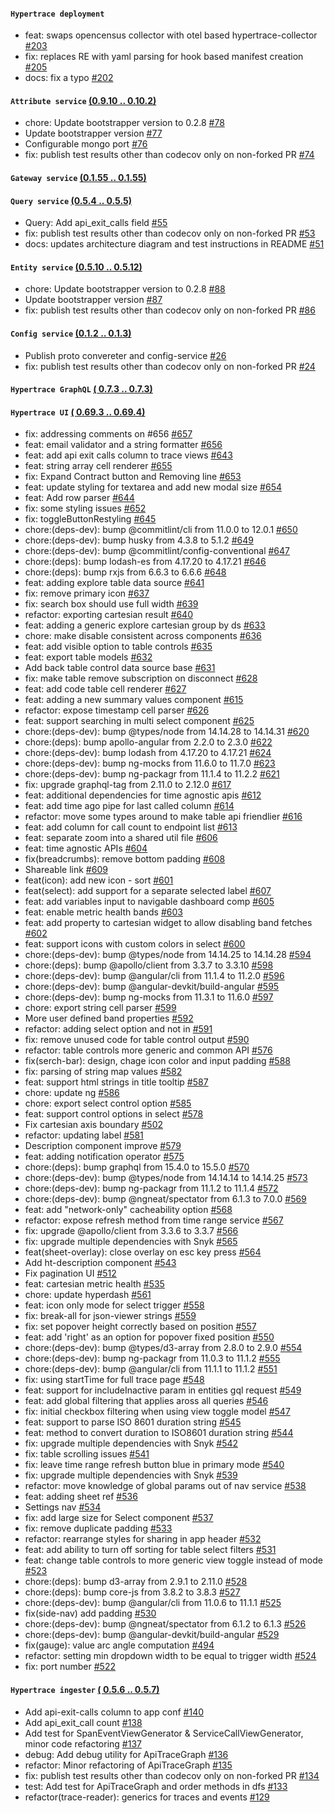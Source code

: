 #### `Hypertrace deployment` 
- feat: swaps opencensus collector with otel based hypertrace-collector [#203](https://github.com/hypertrace/hypertrace/pull/203)
- fix: replaces RE with yaml parsing for hook based manifest creation [#205](https://github.com/hypertrace/hypertrace/pull/205)
- docs: fix a typo [#202](https://github.com/hypertrace/hypertrace/pull/202)
#### `Attribute service`  [(0.9.10 .. 0.10.2)](https://github.com/hypertrace/attribute-service/releases)
- chore: Update bootstrapper version to 0.2.8  [#78](https://github.com/hypertrace/attribute-service/pull/78)
- Update bootstrapper version [#77](https://github.com/hypertrace/attribute-service/pull/77)
- Configurable mongo port [#76](https://github.com/hypertrace/attribute-service/pull/76)
- fix: publish test results other than codecov only on non-forked PR [#74](https://github.com/hypertrace/attribute-service/pull/74)
#### `Gateway service`  [(0.1.55 .. 0.1.55)](https://github.com/hypertrace/gateway-service/releases)

#### `Query service`  [(0.5.4 .. 0.5.5)](https://github.com/hypertrace/query-service/releases)
- Query: Add api_exit_calls field [#55](https://github.com/hypertrace/query-service/pull/55)
- fix: publish test results other than codecov only on non-forked PR  [#53](https://github.com/hypertrace/query-service/pull/53)
- docs: updates architecture diagram and test instructions in README [#51](https://github.com/hypertrace/query-service/pull/51)
#### `Entity service`  [(0.5.10 .. 0.5.12)](https://github.com/hypertrace/entity-service/releases)
- chore: Update bootstrapper version to 0.2.8 [#88](https://github.com/hypertrace/entity-service/pull/88)
- Update bootstrapper version [#87](https://github.com/hypertrace/entity-service/pull/87)
- fix: publish test results other than codecov only on non-forked PR  [#86](https://github.com/hypertrace/entity-service/pull/86)
#### `Config service`  [(0.1.2 .. 0.1.3)](https://github.com/hypertrace/config-service/releases)
- Publish proto convereter and config-service [#26](https://github.com/hypertrace/config-service/pull/26)
- fix: publish test results other than codecov only on non-forked PR [#24](https://github.com/hypertrace/config-service/pull/24)
#### `Hypertrace GraphQL`  [( 0.7.3 .. 0.7.3)](https://github.com/hypertrace/hypertrace-graphql/releases)

#### `Hypertrace UI`  [( 0.69.3 .. 0.69.4)](https://github.com/hypertrace/hypertrace-ui/releases)
- fix: addressing comments on #656 [#657](https://github.com/hypertrace/hypertrace-ui/pull/657)
- feat: email validator and a string formatter [#656](https://github.com/hypertrace/hypertrace-ui/pull/656)
- feat: add api exit calls column to trace views [#643](https://github.com/hypertrace/hypertrace-ui/pull/643)
- feat: string array cell renderer [#655](https://github.com/hypertrace/hypertrace-ui/pull/655)
- fix: Expand Contract button and Removing line [#653](https://github.com/hypertrace/hypertrace-ui/pull/653)
- feat: update styling for textarea and add new modal size [#654](https://github.com/hypertrace/hypertrace-ui/pull/654)
- feat: Add row parser [#644](https://github.com/hypertrace/hypertrace-ui/pull/644)
- fix: some styling issues [#652](https://github.com/hypertrace/hypertrace-ui/pull/652)
- fix: toggleButtonRestyling [#645](https://github.com/hypertrace/hypertrace-ui/pull/645)
- chore:(deps-dev): bump @commitlint/cli from 11.0.0 to 12.0.1 [#650](https://github.com/hypertrace/hypertrace-ui/pull/650)
- chore:(deps-dev): bump husky from 4.3.8 to 5.1.2 [#649](https://github.com/hypertrace/hypertrace-ui/pull/649)
- chore:(deps-dev): bump @commitlint/config-conventional [#647](https://github.com/hypertrace/hypertrace-ui/pull/647)
- chore:(deps): bump lodash-es from 4.17.20 to 4.17.21 [#646](https://github.com/hypertrace/hypertrace-ui/pull/646)
- chore:(deps): bump rxjs from 6.6.3 to 6.6.6 [#648](https://github.com/hypertrace/hypertrace-ui/pull/648)
- feat: adding explore table data source [#641](https://github.com/hypertrace/hypertrace-ui/pull/641)
- fix: remove primary icon [#637](https://github.com/hypertrace/hypertrace-ui/pull/637)
- fix: search box should use full width [#639](https://github.com/hypertrace/hypertrace-ui/pull/639)
- refactor: exporting cartesian result [#640](https://github.com/hypertrace/hypertrace-ui/pull/640)
- feat: adding a generic explore cartesian group by ds [#633](https://github.com/hypertrace/hypertrace-ui/pull/633)
- chore: make disable consistent across components [#636](https://github.com/hypertrace/hypertrace-ui/pull/636)
- feat: add visible option to table controls [#635](https://github.com/hypertrace/hypertrace-ui/pull/635)
- feat: export table models [#632](https://github.com/hypertrace/hypertrace-ui/pull/632)
- Add back table control data source base [#631](https://github.com/hypertrace/hypertrace-ui/pull/631)
- fix: make table remove subscription on disconnect [#628](https://github.com/hypertrace/hypertrace-ui/pull/628)
- feat: add code table cell renderer [#627](https://github.com/hypertrace/hypertrace-ui/pull/627)
- feat: adding a new summary values component [#615](https://github.com/hypertrace/hypertrace-ui/pull/615)
- refactor: expose timestamp cell parser [#626](https://github.com/hypertrace/hypertrace-ui/pull/626)
- feat: support searching in multi select component [#625](https://github.com/hypertrace/hypertrace-ui/pull/625)
- chore:(deps-dev): bump @types/node from 14.14.28 to 14.14.31 [#620](https://github.com/hypertrace/hypertrace-ui/pull/620)
- chore:(deps): bump apollo-angular from 2.2.0 to 2.3.0 [#622](https://github.com/hypertrace/hypertrace-ui/pull/622)
- chore:(deps-dev): bump lodash from 4.17.20 to 4.17.21 [#624](https://github.com/hypertrace/hypertrace-ui/pull/624)
- chore:(deps-dev): bump ng-mocks from 11.6.0 to 11.7.0 [#623](https://github.com/hypertrace/hypertrace-ui/pull/623)
- chore:(deps-dev): bump ng-packagr from 11.1.4 to 11.2.2 [#621](https://github.com/hypertrace/hypertrace-ui/pull/621)
- fix: upgrade graphql-tag from 2.11.0 to 2.12.0 [#617](https://github.com/hypertrace/hypertrace-ui/pull/617)
- feat: additional dependencies for time agnostic apis [#612](https://github.com/hypertrace/hypertrace-ui/pull/612)
- feat: add time ago pipe for last called column [#614](https://github.com/hypertrace/hypertrace-ui/pull/614)
- refactor: move some types around to make table api friendlier [#616](https://github.com/hypertrace/hypertrace-ui/pull/616)
- feat: add column for call count to endpoint list [#613](https://github.com/hypertrace/hypertrace-ui/pull/613)
- feat: separate zoom into a shared util file [#606](https://github.com/hypertrace/hypertrace-ui/pull/606)
- feat: time agnostic APIs [#604](https://github.com/hypertrace/hypertrace-ui/pull/604)
- fix(breadcrumbs): remove  bottom padding [#608](https://github.com/hypertrace/hypertrace-ui/pull/608)
- Shareable link [#609](https://github.com/hypertrace/hypertrace-ui/pull/609)
- feat(icon): add new icon - sort [#601](https://github.com/hypertrace/hypertrace-ui/pull/601)
- feat(select): add support for a separate selected label [#607](https://github.com/hypertrace/hypertrace-ui/pull/607)
- feat: add variables input to navigable dashboard comp [#605](https://github.com/hypertrace/hypertrace-ui/pull/605)
- feat: enable metric health bands [#603](https://github.com/hypertrace/hypertrace-ui/pull/603)
- feat: add property to cartesian widget to allow disabling band fetches [#602](https://github.com/hypertrace/hypertrace-ui/pull/602)
- feat: support icons with custom colors in select [#600](https://github.com/hypertrace/hypertrace-ui/pull/600)
- chore:(deps-dev): bump @types/node from 14.14.25 to 14.14.28 [#594](https://github.com/hypertrace/hypertrace-ui/pull/594)
- chore:(deps): bump @apollo/client from 3.3.7 to 3.3.10 [#598](https://github.com/hypertrace/hypertrace-ui/pull/598)
- chore:(deps-dev): bump @angular/cli from 11.1.4 to 11.2.0 [#596](https://github.com/hypertrace/hypertrace-ui/pull/596)
- chore:(deps-dev): bump @angular-devkit/build-angular [#595](https://github.com/hypertrace/hypertrace-ui/pull/595)
- chore:(deps-dev): bump ng-mocks from 11.3.1 to 11.6.0 [#597](https://github.com/hypertrace/hypertrace-ui/pull/597)
- chore: export string cell parser [#599](https://github.com/hypertrace/hypertrace-ui/pull/599)
- More user defined band properties [#592](https://github.com/hypertrace/hypertrace-ui/pull/592)
- refactor: adding select option and not in [#591](https://github.com/hypertrace/hypertrace-ui/pull/591)
- fix: remove unused code for table control output [#590](https://github.com/hypertrace/hypertrace-ui/pull/590)
- refactor: table controls more generic and common API [#576](https://github.com/hypertrace/hypertrace-ui/pull/576)
- fix(serch-bar): design, chage icon color and input padding [#588](https://github.com/hypertrace/hypertrace-ui/pull/588)
- fix: parsing of string map values [#582](https://github.com/hypertrace/hypertrace-ui/pull/582)
- feat: support html strings in title tooltip [#587](https://github.com/hypertrace/hypertrace-ui/pull/587)
- chore: update ng [#586](https://github.com/hypertrace/hypertrace-ui/pull/586)
- chore: export select control option [#585](https://github.com/hypertrace/hypertrace-ui/pull/585)
- feat: support control options in select [#578](https://github.com/hypertrace/hypertrace-ui/pull/578)
- Fix cartesian axis boundary [#502](https://github.com/hypertrace/hypertrace-ui/pull/502)
- refactor: updating label [#581](https://github.com/hypertrace/hypertrace-ui/pull/581)
- Description component improve [#579](https://github.com/hypertrace/hypertrace-ui/pull/579)
- feat: adding notification operator [#575](https://github.com/hypertrace/hypertrace-ui/pull/575)
- chore:(deps): bump graphql from 15.4.0 to 15.5.0 [#570](https://github.com/hypertrace/hypertrace-ui/pull/570)
- chore:(deps-dev): bump @types/node from 14.14.14 to 14.14.25 [#573](https://github.com/hypertrace/hypertrace-ui/pull/573)
- chore:(deps-dev): bump ng-packagr from 11.1.2 to 11.1.4 [#572](https://github.com/hypertrace/hypertrace-ui/pull/572)
- chore:(deps-dev): bump @ngneat/spectator from 6.1.3 to 7.0.0 [#569](https://github.com/hypertrace/hypertrace-ui/pull/569)
- feat: add "network-only" cacheability option [#568](https://github.com/hypertrace/hypertrace-ui/pull/568)
- refactor: expose refresh method from time range service [#567](https://github.com/hypertrace/hypertrace-ui/pull/567)
- fix: upgrade @apollo/client from 3.3.6 to 3.3.7 [#566](https://github.com/hypertrace/hypertrace-ui/pull/566)
- fix: upgrade multiple dependencies with Snyk [#565](https://github.com/hypertrace/hypertrace-ui/pull/565)
- feat(sheet-overlay): close overlay on esc key press [#564](https://github.com/hypertrace/hypertrace-ui/pull/564)
- Add ht-description component [#543](https://github.com/hypertrace/hypertrace-ui/pull/543)
- Fix pagination UI [#512](https://github.com/hypertrace/hypertrace-ui/pull/512)
- feat: cartesian metric health [#535](https://github.com/hypertrace/hypertrace-ui/pull/535)
- chore: update hyperdash [#561](https://github.com/hypertrace/hypertrace-ui/pull/561)
- feat: icon only mode for select trigger [#558](https://github.com/hypertrace/hypertrace-ui/pull/558)
- fix: break-all for json-viewer strings [#559](https://github.com/hypertrace/hypertrace-ui/pull/559)
- fix: set popover height correctly based on position [#557](https://github.com/hypertrace/hypertrace-ui/pull/557)
- feat: add 'right' as an option for popover fixed position [#550](https://github.com/hypertrace/hypertrace-ui/pull/550)
- chore:(deps-dev): bump @types/d3-array from 2.8.0 to 2.9.0 [#554](https://github.com/hypertrace/hypertrace-ui/pull/554)
- chore:(deps-dev): bump ng-packagr from 11.0.3 to 11.1.2 [#555](https://github.com/hypertrace/hypertrace-ui/pull/555)
- chore:(deps-dev): bump @angular/cli from 11.1.1 to 11.1.2 [#551](https://github.com/hypertrace/hypertrace-ui/pull/551)
- fix: using startTime for full trace page [#548](https://github.com/hypertrace/hypertrace-ui/pull/548)
- feat: support for includeInactive param in entities gql request [#549](https://github.com/hypertrace/hypertrace-ui/pull/549)
- feat: add global filtering that applies aross all queries [#546](https://github.com/hypertrace/hypertrace-ui/pull/546)
- fix: initial checkbox filtering when using view toggle model [#547](https://github.com/hypertrace/hypertrace-ui/pull/547)
- feat: support to parse ISO 8601 duration string [#545](https://github.com/hypertrace/hypertrace-ui/pull/545)
- feat: method to convert duration to ISO8601 duration string [#544](https://github.com/hypertrace/hypertrace-ui/pull/544)
- fix: upgrade multiple dependencies with Snyk [#542](https://github.com/hypertrace/hypertrace-ui/pull/542)
- fix: table scrolling issues [#541](https://github.com/hypertrace/hypertrace-ui/pull/541)
- fix: leave time range refresh button blue in primary mode [#540](https://github.com/hypertrace/hypertrace-ui/pull/540)
- fix: upgrade multiple dependencies with Snyk [#539](https://github.com/hypertrace/hypertrace-ui/pull/539)
- refactor: move knowledge of global params out of nav service [#538](https://github.com/hypertrace/hypertrace-ui/pull/538)
- feat: adding sheet ref [#536](https://github.com/hypertrace/hypertrace-ui/pull/536)
- Settings nav [#534](https://github.com/hypertrace/hypertrace-ui/pull/534)
- fix: add large size for Select component [#537](https://github.com/hypertrace/hypertrace-ui/pull/537)
- fix: remove duplicate padding [#533](https://github.com/hypertrace/hypertrace-ui/pull/533)
- refactor: rearrange styles for sharing in app header [#532](https://github.com/hypertrace/hypertrace-ui/pull/532)
- feat: add ability to turn off sorting for table select filters [#531](https://github.com/hypertrace/hypertrace-ui/pull/531)
- feat: change table controls to more generic view toggle instead of mode [#523](https://github.com/hypertrace/hypertrace-ui/pull/523)
- chore:(deps): bump d3-array from 2.9.1 to 2.11.0 [#528](https://github.com/hypertrace/hypertrace-ui/pull/528)
- chore:(deps): bump core-js from 3.8.2 to 3.8.3 [#527](https://github.com/hypertrace/hypertrace-ui/pull/527)
- chore:(deps-dev): bump @angular/cli from 11.0.6 to 11.1.1 [#525](https://github.com/hypertrace/hypertrace-ui/pull/525)
- fix(side-nav) add padding [#530](https://github.com/hypertrace/hypertrace-ui/pull/530)
- chore:(deps-dev): bump @ngneat/spectator from 6.1.2 to 6.1.3 [#526](https://github.com/hypertrace/hypertrace-ui/pull/526)
- chore:(deps-dev): bump @angular-devkit/build-angular [#529](https://github.com/hypertrace/hypertrace-ui/pull/529)
- fix(gauge): value arc angle computation [#494](https://github.com/hypertrace/hypertrace-ui/pull/494)
- refactor: setting min dropdown width to be equal to trigger width [#524](https://github.com/hypertrace/hypertrace-ui/pull/524)
- fix: port number [#522](https://github.com/hypertrace/hypertrace-ui/pull/522)
#### `Hypertrace ingester`  [( 0.5.6 .. 0.5.7)](https://github.com/hypertrace/hypertrace-ingester/releases)
- Add api-exit-calls column to app conf [#140](https://github.com/hypertrace/hypertrace-ingester/pull/140)
- Add api_exit_call count [#138](https://github.com/hypertrace/hypertrace-ingester/pull/138)
- Add test for SpanEventViewGenerator & ServiceCallViewGenerator, minor code refactoring [#137](https://github.com/hypertrace/hypertrace-ingester/pull/137)
- debug: Add debug utility for ApiTraceGraph [#136](https://github.com/hypertrace/hypertrace-ingester/pull/136)
- refactor: Minor refactoring of ApiTraceGraph [#135](https://github.com/hypertrace/hypertrace-ingester/pull/135)
- fix: publish test results other than codecov only on non-forked PR  [#134](https://github.com/hypertrace/hypertrace-ingester/pull/134)
- test: Add test for ApiTraceGraph and order methods in dfs  [#133](https://github.com/hypertrace/hypertrace-ingester/pull/133)
- refactor(trace-reader): generics for traces and events [#129](https://github.com/hypertrace/hypertrace-ingester/pull/129)
